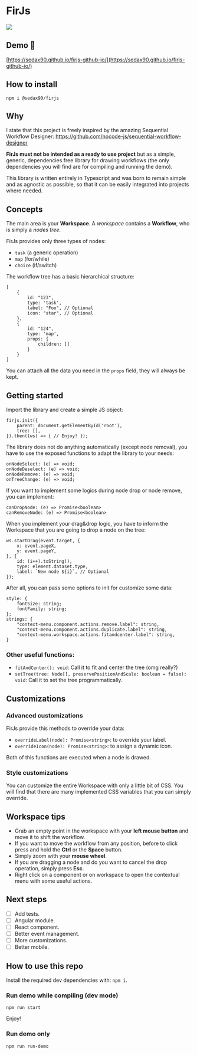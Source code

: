 # FirJs

![](https://user-images.githubusercontent.com/5001801/224503499-9dd881a7-028f-4b16-824b-b689770bdc0d.png)

## Demo 🚀️
[https://sedax90.github.io/firjs-github-io/](https://sedax90.github.io/firjs-github-io/)

## How to install

`npm i @sedax90/firjs`

## Why

I state that this project is freely inspired by the amazing Sequential Workflow Designer: https://github.com/nocode-js/sequential-workflow-designer

**FirJs must not be intended as a ready to use project** but as a simple, generic, dependencies free library for drawing workflows (the only dependencies you will find are for compiling and running the demo).

This library is written entirely in Typescript and was born to remain simple and as agnostic as possible, so that it can be easily integrated into projects where needed.

## Concepts

The main area is your **Workspace**. A _workspace_ contains a **Workflow**, who is simply a _nodes tree_.

FirJs provides only three types of nodes:

- `task` (a generic operation)
- `map` (for/while)
- `choice` (if/switch)

The workflow tree has a basic hierarchical structure:

```
[
	{
		id: "123",
		type: 'task',
		label: "Foo", // Optional
		icon: "star", // Optional
	},
	{
		id: "124",
		type: 'map',
		props: {
			children: []
		}
	}
]
```

You can attach all the data you need in the `props` field, they will always be kept.

## Getting started

Import the library and create a simple JS object:

```
firjs.init({
    parent: document.getElementById('root'),
    tree: [],
}).then((ws) => { // Enjoy! });
```

The library does not do anything automatically (except node removal), you have to use the exposed functions to adapt the library to your needs:

```
onNodeSelect: (e) => void;
onNodeDeselect: (e) => void;
onNodeRemove: (e) => void;
onTreeChange: (e) => void;
```

If you want to implement some logics during node drop or node remove, you can implement:

```
canDropNode: (e) => Promise<boolean>
canRemoveNode: (e) => Promise<boolean>
```

When you implement your drag&drop logic, you have to inform the Workspace that you are going to drop a node on the tree:

```
ws.startDrag(event.target, {
    x: event.pageX,
    y: event.pageY,
}, {
    id: (i++).toString(),
    type: element.dataset.type,
    label: `New node ${i}`, // Optional
});
```

After all, you can pass some options to init for customize some data:

```
style: {
    fontSize: string;
    fontFamily: string;
};
strings: {
    "context-menu.component.actions.remove.label": string,
    "context-menu.component.actions.duplicate.label": string,
    "context-menu.workspace.actions.fitandcenter.label": string,
}
```

### Other useful functions:

- `fitAndCenter(): void`: Call it to fit and center the tree (omg really?)
- `setTree(tree: Node[], preservePositionAndScale: boolean = false): void`: Call it to set the tree programmatically.

## Customizations

### Advanced customizations

FirJs provide this methods to override your data:

- `overrideLabel(node): Promise<string>`: to override your label.
- `overrideIcon(node): Promise<string>`: to assign a dynamic icon.

Both of this functions are executed when a node is drawed.

### Style customizations

You can customize the entire Workspace with only a little bit of CSS. You will find that there are many implemented CSS variables that you can simply override.

## Workspace tips

- Grab an empty point in the workspace with your **left mouse button** and move it to shift the workflow.
- If you want to move the workflow from any position, before to click press and hold the **Ctrl** or the **Space** button.
- Simply zoom with your **mouse wheel**.
- If you are dragging a node and do you want to cancel the drop operation, simply press **Esc**.
- Right click on a component or on workspace to open the contextual menu with some useful actions.

## Next steps

- [ ] Add tests.
- [ ] Angular module.
- [ ] React component.
- [ ] Better event management.
- [ ] More customizations.
- [ ] Better mobile.

## How to use this repo

Install the required dev dependencies with: `npm i`.

### Run demo while compiling (dev mode)

`npm run start`

Enjoy!

### Run demo only

`npm run run-demo`
